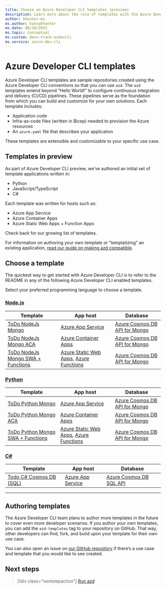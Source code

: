 ```yaml
---
title: Choose an Azure Developer CLI templates (preview)
description: Learn more about the role of templates with the Azure Developer CLI (azd).
author: hhunter-ms
ms.author: hannahhunter
ms.date: 08/10/2022
ms.topic: conceptual
ms.custom: devx-track-azdevcli
ms.service: azure-dev-cli
---
```


# Azure Developer CLI templates

Azure Developer CLI templates are sample repositories created using the Azure Developer CLI conventions so that you can use `azd`. The `azd` templates extend beyond “Hello World!” to configure continuous integration and delivery (CI/CD) pipelines. These pipelines serve as the foundation from which you can build and customize for your own solutions. Each template includes:

- Application code
- Infra-as-code files (written in Bicep) needed to provision the Azure resources
- An `azure.yaml` file that describes your application

These templates are extensible and customizable to your specific use case.

## Templates in preview

As part of Azure Developer CLI preview, we’ve authored an initial set of template applications written in:

- Python
- JavaScript/TypeScript
- C#

Each template was written for hosts such as:

- Azure App Service
- Azure Container Apps
- Azure Static Web Apps + Function Apps

Check back for our growing list of templates.

For information on authoring your own template or “templatizing” an existing application, [read our guide on making azd compatible](./make-azd-compatible.md).

## Choose a template

The quickest way to get started with Azure Developer CLI is to refer to the README in any of the following Azure Developer CLI enabled templates. 

Select your preferred programming language to choose a template.

### [Node.js](#tab/nodejs)

| Template | App host | Database |
| -------- | -------- | -------- |
| [ToDo NodeJs Mongo](https://github.com/azure-samples/todo-nodejs-mongo) | [Azure App Service](/azure/app-service/) | [Azure Cosmos DB API for Mongo](/azure/cosmos-db/mongodb/mongodb-introduction) |  
| [ToDo NodeJs Mongo ACA](https://github.com/azure-samples/todo-nodejs-mongo-aca) | [Azure Container Apps](/azure/container-apps/overview) | [Azure Cosmos DB API for Mongo](/azure/cosmos-db/mongodb/mongodb-introduction) |
| [ToDo NodeJs Mongo SWA + Functions](https://github.com/azure-samples/todo-nodejs-mongo-swa-func) | [Azure Static Web Apps](/azure/static-web-apps/), [Azure Functions](/azure/azure-functions/) | [Azure Cosmos DB API for Mongo](/azure/cosmos-db/mongodb/mongodb-introduction) |

### [Python](#tab/python)

| Template | App host  | Database |
| -------- | --------- | -------- |
| [ToDo Python Mongo](https://github.com/azure-samples/todo-python-mongo) | [Azure App Service](/azure/app-service/) | [Azure Cosmos DB API for Mongo](/azure/cosmos-db/mongodb/mongodb-introduction)  |  
| [ToDo Python Mongo ACA](https://github.com/azure-samples/todo-python-mongo-aca) | [Azure Container Apps](/azure/container-apps/overview) |  [Azure Cosmos DB API for Mongo](/azure/cosmos-db/mongodb/mongodb-introduction) |  
| [ToDo Python Mongo SWA + Functions](https://github.com/azure-samples/todo-python-mongo-swa-func) | [Azure Static Web Apps](/azure/static-web-apps/), [Azure Functions](/azure/azure-functions/) |  [Azure Cosmos DB API for Mongo](/azure/cosmos-db/mongodb/mongodb-introduction)|

### [C#](#tab/csharp)

| Template | App host  | Database |
| -------- | --------- | -------- |
| [Todo C# Cosmos DB (SQL)](https://github.com/Azure-Samples/todo-csharp-cosmos-sql) | [Azure App Service](/azure/app-service/) | [Azure Cosmos DB SQL API](/learn/modules/intro-to-azure-cosmos-db-core-api/) |

---

## Authoring templates

The Azure Developer CLI team plans to author more templates in the future to cover even more developer scenarios. If you author your own templates, you can add the `azd-templates` tag to your repository on GitHub. That way, other developers can find, fork, and build upon your template for their own use case.

You can also open an issue on [our GitHub repository](https://github.com/Azure/azure-dev) if there’s a use case and template that you would like to see created.

## Next steps

> [!div class="nextstepaction"]
> [Run azd](./run-azd.md)
